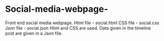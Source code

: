 # Social-media-webpage-
Front end social media webpage.
Html file - social.html
CSS file - social.css
Json file - social.json
Html and CSS are used. Data given in the timeline post are given in a Json file.

